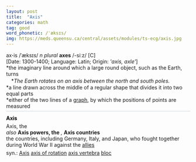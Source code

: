 ```yaml
---
layout: post
title:  "Axis"
categories: math
tag: good
word_phonetic: /ˈæksɪs/
img: https://meds.queensu.ca/central/assets/modules/ts-ecg/axis.jpg
---
```

<DIV style="MARGIN: 0px 0px 5px">ax<B>·</B>is /ˈæksɪs/ <I>n</I> <I>plural</I> <B>axes</B> /-siːz/ [C] <BR>[Date: 1300-1400; Language: Latin; Origin: <I>'axis, axle'</I>]<BR>*the imaginary line around which a large round object, such as the Earth, turns<BR>　*<I>The Earth rotates on an axis between the north and south poles.</I><BR>*a line drawn across the middle of a regular shape that divides it into two equal parts<BR>*either of the two lines of a <A href="{{ site.baseurl }}/graph"><U>graph</U></A>, by which the positions of points are measured</DIV>
<DIV style="BORDER-TOP: #c7d4dc 1px solid; PADDING-BOTTOM: 0px; PADDING-TOP: 5px; PADDING-LEFT: 0px; PADDING-RIGHT: 0px"></DIV>
<DIV style="MARGIN: 5px 0px">
<DIV style="WIDTH: 100%">
<DIV style="FLOAT: left; LINE-HEIGHT: normal"></DIV>
<DIV style="WIDTH: 100%; OVERFLOW-X: hidden">
<DIV style="COLOR: #808080; MARGIN: 0px 0px 5px; LINE-HEIGHT: normal"><SPAN style="FONT-SIZE: 10.5pt; COLOR: #000000; LINE-HEIGHT: normal"><B>Axis</B></SPAN> </DIV>
<DIV style="MARGIN: 0px 0px 5px">Axis, the<BR><I>also </I><B>Axis powers, the</B> <I>,</I> <B>Axis countries</B> <BR>the countries, including Germany, Italy, and Japan, who fought together during World War II against the <A href="{{ site.baseurl }}/Allies"><U>allies</U></A></DIV>
<DIV style="MARGIN: 0px 0px 5px">
<DIV style="MARGIN: 4px 0px">syn.: <A href="{{ site.baseurl }}/Axis"><U>Axis</U></A> <A href="{{ site.baseurl }}/axis%20of%20rotation"><U>axis of rotation</U></A> <A href="{{ site.baseurl }}/axis%20vertebra"><U>axis vertebra</U></A> <A href="{{ site.baseurl }}/bloc"><U>bloc</U></A></DIV></DIV>
